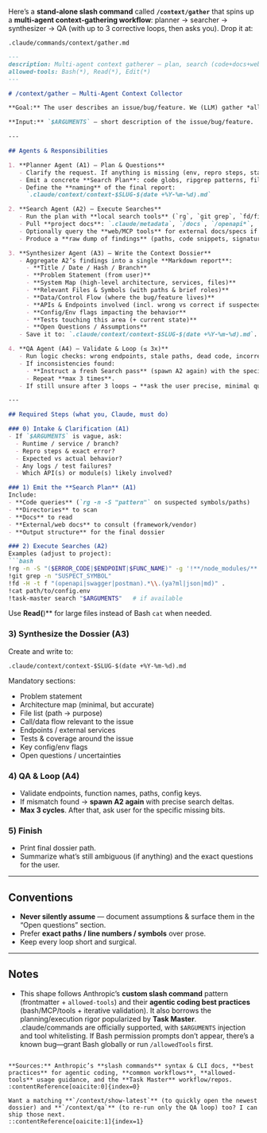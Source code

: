 Here’s a **stand‑alone slash command** called **`/context/gather`** that spins up a **multi‑agent context‑gathering workflow**: planner → searcher → synthesizer → QA (with up to 3 corrective loops, then asks you). Drop it at:

```
.claude/commands/context/gather.md
```

````md
---
description: Multi-agent context gatherer — plan, search (code+docs+web), synthesize, QA, and loop up to 3x before asking the user.
allowed-tools: Bash(*), Read(*), Edit(*)
---

# /context/gather — Multi‑Agent Context Collector

**Goal:** The user describes an issue/bug/feature. We (LLM) gather *all* relevant context: file locations, call paths, endpoints, configs, logs, tests, and any linked docs, then produce a single, timestamped Markdown dossier. If anything is still unclear after 3 QA loops, **ask the user**.

**Input:** `$ARGUMENTS` — short description of the issue/bug/feature.

---

## Agents & Responsibilities

1. **Planner Agent (A1) – Plan & Questions**
   - Clarify the request. If anything is missing (env, repro steps, stack, branch, service, endpoints), **ask the user first**.
   - Emit a concrete **Search Plan**: code globs, ripgrep patterns, files/dirs to open, APIs to inspect, configs to read, web/docs to consult.
   - Define the **naming** of the final report:  
     `.claude/context/context-$SLUG-$(date +%Y-%m-%d).md`

2. **Search Agent (A2) – Execute Searches**
   - Run the plan with **local search tools** (`rg`, `git grep`, `fd/find`, `ctags`/`ripgrep`), `task-master search` if available, and **Read(**)** for key files.
   - Pull **project docs**: `.claude/metadata`, `/docs`, `/openapi*`, `README*`, `/contracts`, `/interfaces`, etc.
   - Optionally query the **web/MCP tools** for external docs/specs if the plan requires it (framework/lib APIs, vendor SDKs, known bugs).
   - Produce a **raw dump of findings** (paths, code snippets, signatures, endpoints, env vars, configs, test names, failing logs).

3. **Synthesizer Agent (A3) – Write the Context Dossier**
   - Aggregate A2’s findings into a single **Markdown report**:
     - **Title / Date / Hash / Branch**
     - **Problem Statement (from user)**
     - **System Map (high-level architecture, services, files)**
     - **Relevant Files & Symbols (with paths & brief roles)**
     - **Data/Control Flow (where the bug/feature lives)**
     - **APIs & Endpoints involved (incl. wrong vs correct if suspected)**
     - **Config/Env flags impacting the behavior**
     - **Tests touching this area (+ current state)**
     - **Open Questions / Assumptions**
   - Save it to: `.claude/context/context-$SLUG-$(date +%Y-%m-%d).md`.

4. **QA Agent (A4) – Validate & Loop (≤ 3x)**
   - Run logic checks: wrong endpoints, stale paths, dead code, incorrect assumptions, missing migrations, version mismatches, test gaps.
   - If inconsistencies found:
     - **Instruct a fresh Search pass** (spawn A2 again) with the specific gaps to fill.
     - Repeat **max 3 times**.
   - If still unsure after 3 loops → **ask the user precise, minimal questions** and wait.

---

## Required Steps (what you, Claude, must do)

### 0) Intake & Clarification (A1)
- If `$ARGUMENTS` is vague, ask:
  - Runtime / service / branch?
  - Repro steps & exact error?
  - Expected vs actual behavior?
  - Any logs / test failures?
  - Which API(s) or module(s) likely involved?

### 1) Emit the **Search Plan** (A1)
Include:
- **Code queries** (`rg -n -S "pattern"` on suspected symbols/paths)
- **Directories** to scan
- **Docs** to read
- **External/web docs** to consult (framework/vendor)
- **Output structure** for the final dossier

### 2) Execute Searches (A2)
Examples (adjust to project):
```bash
!rg -n -S "($ERROR_CODE|$ENDPOINT|$FUNC_NAME)" -g '!**/node_modules/**' -g '!**/dist/**'
!git grep -n "SUSPECT_SYMBOL"
!fd -H -t f "(openapi|swagger|postman).*\\.(ya?ml|json|md)" .
!cat path/to/config.env
!task-master search "$ARGUMENTS"   # if available
````

Use **Read(**)\*\* for large files instead of Bash `cat` when needed.

### 3) Synthesize the Dossier (A3)

Create and write to:

```
.claude/context/context-$SLUG-$(date +%Y-%m-%d).md
```

Mandatory sections:

* Problem statement
* Architecture map (minimal, but accurate)
* File list (path → purpose)
* Call/data flow relevant to the issue
* Endpoints / external services
* Tests & coverage around the issue
* Key config/env flags
* Open questions / uncertainties

### 4) QA & Loop (A4)

* Validate endpoints, function names, paths, config keys.
* If mismatch found → **spawn A2 again** with precise search deltas.
* **Max 3 cycles**. After that, ask user for the specific missing bits.

### 5) Finish

* Print final dossier path.
* Summarize what’s still ambiguous (if anything) and the exact questions for the user.

---

## Conventions

* **Never silently assume** — document assumptions & surface them in the “Open questions” section.
* Prefer **exact paths / line numbers / symbols** over prose.
* Keep every loop short and surgical.

---

## Notes

* This shape follows Anthropic’s **custom slash command** pattern (frontmatter + `allowed-tools`) and their **agentic coding best practices** (bash/MCP/tools + iterative validation). It also borrows the planning/execution rigor popularized by **Task Master**. .claude/commands are officially supported, with `$ARGUMENTS` injection and tool whitelisting. If Bash permission prompts don’t appear, there’s a known bug—grant Bash globally or run `/allowedTools` first.

```

**Sources:** Anthropic’s **slash commands** syntax & CLI docs, **best practices** for agentic coding, **common workflows**, **allowed-tools** usage guidance, and the **Task Master** workflow/repos. :contentReference[oaicite:0]{index=0}

Want a matching **`/context/show-latest`** (to quickly open the newest dossier) and **`/context/qa`** (to re-run only the QA loop) too? I can ship those next.
::contentReference[oaicite:1]{index=1}
```
